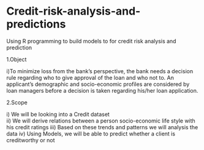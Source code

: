# Credit-risk-analysis-and-predictions
Using R programming to build models to  for credit risk analysis and prediction

1.Object

i)To minimize loss from the bank’s perspective, the bank needs a decision rule regarding who to give approval of the loan and who not to. An applicant’s demographic and socio-economic profiles are considered by loan managers before a decision is taken regarding his/her loan application. 

2.Scope

i)	We will be looking into a Credit dataset  
ii)	We will derive relations between a person socio-economic life style with his credit ratings 
iii)	Based on these trends and patterns we will analysis the data 
iv)	Using Models, we will be able to predict whether a client is creditworthy or not 

